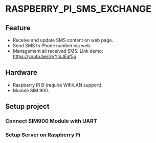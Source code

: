 # RASPBERRY_PI_SMS_EXCHANGE
## Feature
- Receive and update SMS content on web page.
- Send SMS to Phone number via web.
- Management all received SMS.
Link demo: https://youtu.be/GVYldJEaf5g

## Hardware
- Raspberry Pi B (require Wifi/LAN support).
- Module SIM 900.

## Setup project
### Connect SIM900 Module with UART
### Setup Server on Raspberry Pi
